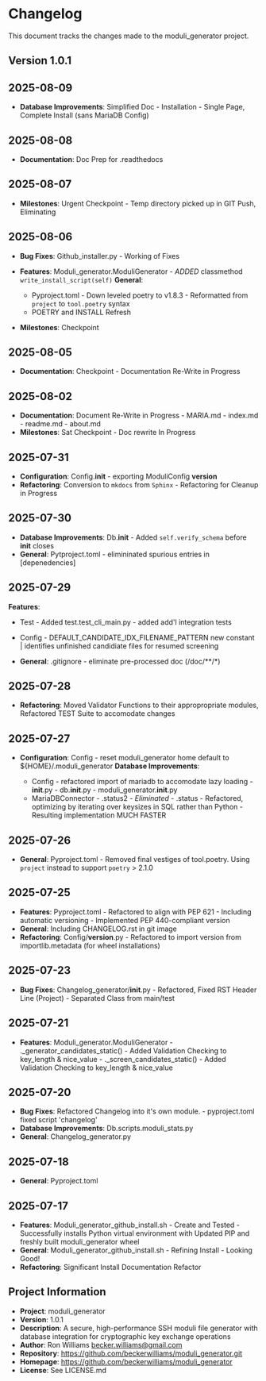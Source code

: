 # Changelog

This document tracks the changes made to the moduli_generator project.

## Version 1.0.1

## 2025-08-09

* **Database Improvements**: Simplified Doc - Installation - Single Page, Complete Install (sans MariaDB Config)

## 2025-08-08

* **Documentation**: Doc Prep for .readthedocs

## 2025-08-07

* **Milestones**: Urgent Checkpoint - Temp directory picked up in GIT Push, Eliminating

## 2025-08-06

* **Bug Fixes**: Github_installer.py - Working of Fixes
* **Features**: Moduli_generator.ModuliGenerator - *ADDED* classmethod `write_install_script(self)`
  **General**:

    * Pyproject.toml - Down leveled poetry to v1.8.3 - Reformatted from `project` to `tool.poetry` syntax
    * POETRY and INSTALL Refresh

* **Milestones**: Checkpoint

## 2025-08-05

* **Documentation**: Checkpoint - Documentation Re-Write in Progress

## 2025-08-02

* **Documentation**: Document Re-Write in Progress - MARIA.md - index.md - readme.md - about.md
* **Milestones**: Sat Checkpoint - Doc rewrite In Progress

## 2025-07-31

* **Configuration**: Config.__init__ - exporting ModuliConfig __version__
* **Refactoring**: Conversion to `mkdocs` from `Sphinx` - Refactoring for Cleanup in Progress

## 2025-07-30

* **Database Improvements**: Db.__init__ - Added `self.verify_schema` before __init__ closes
* **General**: Pytproject.toml - elimininated spurious entries in [depenedencies]

## 2025-07-29

**Features**:

* Test - Added test.test_cli_main.py - added add'l integration tests
* Config - DEFAULT_CANDIDATE_IDX_FILENAME_PATTERN new constant | identifies unfinished candidiate files for resumed
  screening

* **General**: .gitignore - eliminate pre-processed doc (/doc/**/*)

## 2025-07-28

* **Refactoring**: Moved Validator Functions to their appropropriate modules, Refactored TEST Suite to accomodate
  changes

## 2025-07-27

* **Configuration**: Config - reset moduli_generator home default to ${HOME}/.moduli_generator
  **Database Improvements**:

    * Config - refactored import of mariadb to accomodate lazy loading - __init__.py - db.__init__.py -
      moduli_generator.__init__.py
    * MariaDBConnector - .status2 - *Eliminated* - .status - Refactored, optimizing by iterating over keysizes in SQL
      rather than Python - Resulting implementation MUCH FASTER

## 2025-07-26

* **General**: Pyproject.toml - Removed final vestiges of tool.poetry. Using `project` instead to support `poetry` >
  2.1.0

## 2025-07-25

* **Features**: Pyproject.toml - Refactored to align with PEP 621 - Including automatic versioning - Implemented PEP
  440-compliant version
* **General**: Including CHANGELOG.rst in git image
* **Refactoring**: Config/__version__.py - Refactored to import version from importlib.metadata (for wheel
  installations)

## 2025-07-23

* **Bug Fixes**: Changelog_generator/__init__.py - Refactored, Fixed RST Header Line (Project) - Separated Class from
  main/test

## 2025-07-21

* **Features**: Moduli_generator.ModuliGenerator - ._generator_candidates_static()     - Added Validation Checking to
  key_length & nice_value - ._screen_candidates_static()       - Added Validation Checking to key_length & nice_value

## 2025-07-20

* **Bug Fixes**: Refactored Changelog into it's own module. - pyproject.toml fixed script 'changelog'
* **Database Improvements**: Db.scripts.moduli_stats.py
* **General**: Changelog_generator.py

## 2025-07-18

* **General**: Pyproject.toml

## 2025-07-17

* **Features**: Moduli_generator_github_install.sh - Create and Tested - Successfully installs Python virtual
  environment with Updated PIP and freshly built moduli_generator wheel
* **General**: Moduli_generator_github_install.sh - Refining Install - Looking Good!
* **Refactoring**: Significant Install Documentation Refactor

## Project Information

* **Project**: moduli_generator
* **Version**: 1.0.1
* **Description**: A secure, high-performance SSH moduli file generator with database integration for cryptographic key
  exchange operations
* **Author**: Ron Williams <becker.williams@gmail.com>
* **Repository**: https://github.com/beckerwilliams/moduli_generator.git
* **Homepage**: https://github.com/beckerwilliams/moduli_generator
* **License**: See LICENSE.md
